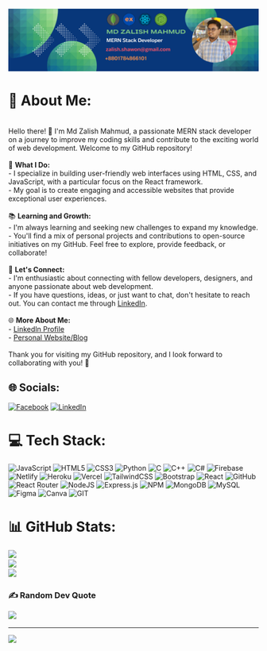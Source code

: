 ![Image](/public/banner.png)

# 💫 About Me:
<br>Hello there! 👋 I'm Md Zalish Mahmud, a passionate MERN stack developer on a journey to improve my coding skills and contribute to the exciting world of web development. Welcome to my GitHub repository!<br><br>🌟 **What I Do:**<br>- I specialize in building user-friendly web interfaces using HTML, CSS, and JavaScript, with a particular focus on the React framework.<br>- My goal is to create engaging and accessible websites that provide exceptional user experiences.<br><br>📚 **Learning and Growth:**<br>- I'm always learning and seeking new challenges to expand my knowledge.<br>- You'll find a mix of personal projects and contributions to open-source initiatives on my GitHub. Feel free to explore, provide feedback, or collaborate!<br><br>💬 **Let's Connect:**<br>- I'm enthusiastic about connecting with fellow developers, designers, and anyone passionate about web development.<br>- If you have questions, ideas, or just want to chat, don't hesitate to reach out. You can contact me through [LinkedIn](https://inkedIn.com/in/zalish-shawon).<br><br>🌐 **More About Me:**<br>- [LinkedIn Profile](https://inkedIn.com/in/zalish-shawon)<br>- [Personal Website/Blog](https://www.yourwebsite.com)<br><br>Thank you for visiting my GitHub repository, and I look forward to collaborating with you! 🚀<br>


## 🌐 Socials:
[![Facebook](https://img.shields.io/badge/Facebook-%231877F2.svg?logo=Facebook&logoColor=white)](https://facebook.com/https://www.facebook.com/zalish.shawon) [![LinkedIn](https://img.shields.io/badge/LinkedIn-%230077B5.svg?logo=linkedin&logoColor=white)](https://linkedin.com/in/https://inkedIn.com/in/zalish-shawon) 

# 💻 Tech Stack:
![JavaScript](https://img.shields.io/badge/javascript-%23323330.svg?style=for-the-badge&logo=javascript&logoColor=%23F7DF1E) ![HTML5](https://img.shields.io/badge/html5-%23E34F26.svg?style=for-the-badge&logo=html5&logoColor=white) ![CSS3](https://img.shields.io/badge/css3-%231572B6.svg?style=for-the-badge&logo=css3&logoColor=white) ![Python](https://img.shields.io/badge/python-3670A0?style=for-the-badge&logo=python&logoColor=ffdd54) ![C](https://img.shields.io/badge/c-%2300599C.svg?style=for-the-badge&logo=c&logoColor=white) ![C++](https://img.shields.io/badge/c++-%2300599C.svg?style=for-the-badge&logo=c%2B%2B&logoColor=white) ![C#](https://img.shields.io/badge/c%23-%23239120.svg?style=for-the-badge&logo=c-sharp&logoColor=white) ![Firebase](https://img.shields.io/badge/firebase-%23039BE5.svg?style=for-the-badge&logo=firebase) ![Netlify](https://img.shields.io/badge/netlify-%23000000.svg?style=for-the-badge&logo=netlify&logoColor=#00C7B7) ![Heroku](https://img.shields.io/badge/heroku-%23430098.svg?style=for-the-badge&logo=heroku&logoColor=white) ![Vercel](https://img.shields.io/badge/vercel-%23000000.svg?style=for-the-badge&logo=vercel&logoColor=white) ![TailwindCSS](https://img.shields.io/badge/tailwindcss-%2338B2AC.svg?style=for-the-badge&logo=tailwind-css&logoColor=white) ![Bootstrap](https://img.shields.io/badge/bootstrap-%23563D7C.svg?style=for-the-badge&logo=bootstrap&logoColor=white) ![React](https://img.shields.io/badge/react-%2320232a.svg?style=for-the-badge&logo=react&logoColor=%2361DAFB) ![GitHub](https://img.shields.io/badge/GitHub-%23121011.svg?style=for-the-badge&logo=github&logoColor=white) ![React Router](https://img.shields.io/badge/React_Router-CA4245?style=for-the-badge&logo=react-router&logoColor=white) ![NodeJS](https://img.shields.io/badge/node.js-6DA55F?style=for-the-badge&logo=node.js&logoColor=white) ![Express.js](https://img.shields.io/badge/express.js-%23404d59.svg?style=for-the-badge&logo=express&logoColor=%2361DAFB) ![NPM](https://img.shields.io/badge/NPM-%23000000.svg?style=for-the-badge&logo=npm&logoColor=white) ![MongoDB](https://img.shields.io/badge/MongoDB-%234ea94b.svg?style=for-the-badge&logo=mongodb&logoColor=white) ![MySQL](https://img.shields.io/badge/mysql-%2300f.svg?style=for-the-badge&logo=mysql&logoColor=white) 	![Figma](https://img.shields.io/badge/figma-%23F24E1E.svg?style=for-the-badge&logo=figma&logoColor=white) ![Canva](https://img.shields.io/badge/Canva-%2300C4CC.svg?style=for-the-badge&logo=Canva&logoColor=white) ![GIT](https://img.shields.io/badge/Git-fc6d26?style=for-the-badge&logo=git&logoColor=white)
# 📊 GitHub Stats:
![](https://github-readme-stats.vercel.app/api?username=zalish-shawon&theme=dark&hide_border=false&include_all_commits=false&count_private=false)<br/>
![](https://github-readme-streak-stats.herokuapp.com/?user=zalish-shawon&theme=dark&hide_border=false)<br/>
![](https://github-readme-stats.vercel.app/api/top-langs/?username=zalish-shawon&theme=dark&hide_border=false&include_all_commits=false&count_private=false&layout=compact)

### ✍️ Random Dev Quote
![](https://quotes-github-readme.vercel.app/api?type=horizontal&theme=radical)

---
[![](https://visitcount.itsvg.in/api?id=zalish-shawon&icon=0&color=0)](https://visitcount.itsvg.in)

<!-- Proudly created with GPRM ( https://gprm.itsvg.in ) -->
